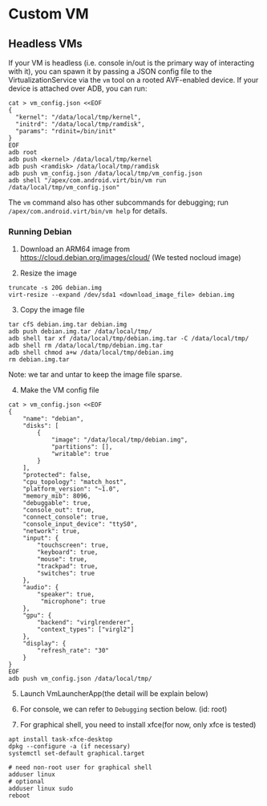 # Custom VM

## Headless VMs

If your VM is headless (i.e. console in/out is the primary way of interacting
with it), you can spawn it by passing a JSON config file to the
VirtualizationService via the `vm` tool on a rooted AVF-enabled device. If your
device is attached over ADB, you can run:

```shell
cat > vm_config.json <<EOF
{
  "kernel": "/data/local/tmp/kernel",
  "initrd": "/data/local/tmp/ramdisk",
  "params": "rdinit=/bin/init"
}
EOF
adb root
adb push <kernel> /data/local/tmp/kernel
adb push <ramdisk> /data/local/tmp/ramdisk
adb push vm_config.json /data/local/tmp/vm_config.json
adb shell "/apex/com.android.virt/bin/vm run /data/local/tmp/vm_config.json"
```

The `vm` command also has other subcommands for debugging; run
`/apex/com.android.virt/bin/vm help` for details.

### Running Debian
1. Download an ARM64 image from https://cloud.debian.org/images/cloud/ (We tested nocloud image)

2. Resize the image
```shell
truncate -s 20G debian.img
virt-resize --expand /dev/sda1 <download_image_file> debian.img
```

3. Copy the image file
```shell
tar cfS debian.img.tar debian.img
adb push debian.img.tar /data/local/tmp/
adb shell tar xf /data/local/tmp/debian.img.tar -C /data/local/tmp/
adb shell rm /data/local/tmp/debian.img.tar
adb shell chmod a+w /data/local/tmp/debian.img
rm debian.img.tar
```

Note: we tar and untar to keep the image file sparse.

4. Make the VM config file
```shell
cat > vm_config.json <<EOF
{
    "name": "debian",
    "disks": [
        {
            "image": "/data/local/tmp/debian.img",
            "partitions": [],
            "writable": true
        }
    ],
    "protected": false,
    "cpu_topology": "match_host",
    "platform_version": "~1.0",
    "memory_mib": 8096,
    "debuggable": true,
    "console_out": true,
    "connect_console": true,
    "console_input_device": "ttyS0",
    "network": true,
    "input": {
        "touchscreen": true,
        "keyboard": true,
        "mouse": true,
        "trackpad": true,
        "switches": true
    },
    "audio": {
        "speaker": true,
         "microphone": true
    },
    "gpu": {
        "backend": "virglrenderer",
        "context_types": ["virgl2"]
    },
    "display": {
        "refresh_rate": "30"
    }
}
EOF
adb push vm_config.json /data/local/tmp/
```

5. Launch VmLauncherApp(the detail will be explain below)

6. For console, we can refer to `Debugging` section below. (id: root)

7. For graphical shell, you need to install xfce(for now, only xfce is tested)
```
apt install task-xfce-desktop
dpkg --configure -a (if necessary)
systemctl set-default graphical.target

# need non-root user for graphical shell
adduser linux
# optional
adduser linux sudo
reboot
```
